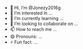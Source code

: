 - 👋 Hi, I’m @Jonezy2016g
- 👀 I’m interested in ...
- 🌱 I’m currently learning ...
- 💞️ I’m looking to collaborate on ...
- 📫 How to reach me ...
- 😄 Pronouns: ...
- ⚡ Fun fact: ...

<!---
Jonezy2016g/Jonezy2016g is a ✨ special ✨ repository because its `README.md` (this file) appears on your GitHub profile.
You can click the Preview link to take a look at your changes.
--->
